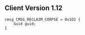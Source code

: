## Client Version 1.12

```rust,ignore
cmsg CMSG_RECLAIM_CORPSE = 0x1D2 {
    Guid guid;    
}

```
